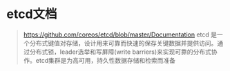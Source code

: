 # etcd文档
> https://github.com/coreos/etcd/blob/master/Documentation
etcd 是一个分布式键值对存储，设计用来可靠而快速的保存关键数据并提供访问。通过分布式锁，leader选举和写屏障(write barriers)来实现可靠的分布式协作。etcd集群是为高可用，持久性数据存储和检索而准备
